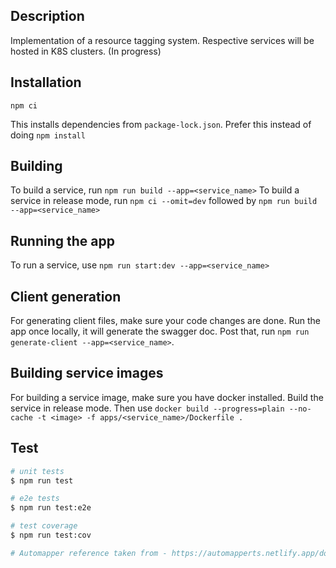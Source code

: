 ## Description

Implementation of a resource tagging system. Respective services will be hosted in K8S clusters. (In progress)

## Installation

`npm ci`

This installs dependencies from `package-lock.json`. Prefer this instead of doing `npm install`

## Building
To build a service, run `npm run build --app=<service_name>`
To build a service in release mode, run `npm ci --omit=dev` followed by `npm run build --app=<service_name>`

## Running the app
To run a service, use `npm run start:dev --app=<service_name>`

## Client generation
For generating client files, make sure your code changes are done.
Run the app once locally, it will generate the swagger doc.
Post that, run `npm run generate-client --app=<service_name>`.

## Building service images
For building a service image, make sure you have docker installed. 
Build the service in release mode. Then use `docker build --progress=plain --no-cache -t <image> -f apps/<service_name>/Dockerfile .`

## Test

```bash
# unit tests
$ npm run test

# e2e tests
$ npm run test:e2e

# test coverage
$ npm run test:cov

# Automapper reference taken from - https://automapperts.netlify.app/docs/getting-started/overview
```

